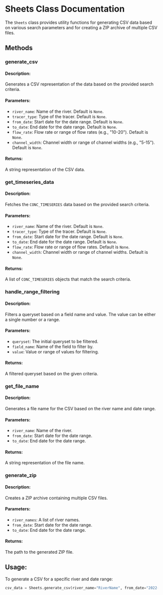 # Sheets Class Documentation

The `Sheets` class provides utility functions for generating CSV data based on various search parameters and for creating a ZIP archive of multiple CSV files.

## Methods

### generate_csv

#### Description:
Generates a CSV representation of the data based on the provided search criteria.

#### Parameters:
- `river_name`: Name of the river. Default is `None`.
- `tracer_type`: Type of the tracer. Default is `None`.
- `from_date`: Start date for the date range. Default is `None`.
- `to_date`: End date for the date range. Default is `None`.
- `flow_rate`: Flow rate or range of flow rates (e.g., "10-20"). Default is `None`.
- `channel_width`: Channel width or range of channel widths (e.g., "5-15"). Default is `None`.

#### Returns:
A string representation of the CSV data.

### get_timeseries_data

#### Description:
Fetches the `CONC_TIMESERIES` data based on the provided search criteria.

#### Parameters:
- `river_name`: Name of the river. Default is `None`.
- `tracer_type`: Type of the tracer. Default is `None`.
- `from_date`: Start date for the date range. Default is `None`.
- `to_date`: End date for the date range. Default is `None`.
- `flow_rate`: Flow rate or range of flow rates. Default is `None`.
- `channel_width`: Channel width or range of channel widths. Default is `None`.

#### Returns:
A list of `CONC_TIMESERIES` objects that match the search criteria.

### handle_range_filtering

#### Description:
Filters a queryset based on a field name and value. The value can be either a single number or a range.

#### Parameters:
- `queryset`: The initial queryset to be filtered.
- `field_name`: Name of the field to filter by.
- `value`: Value or range of values for filtering.

#### Returns:
A filtered queryset based on the given criteria.

### get_file_name

#### Description:
Generates a file name for the CSV based on the river name and date range.

#### Parameters:
- `river_name`: Name of the river.
- `from_date`: Start date for the date range.
- `to_date`: End date for the date range.

#### Returns:
A string representation of the file name.

### generate_zip

#### Description:
Creates a ZIP archive containing multiple CSV files.

#### Parameters:
- `river_names`: A list of river names.
- `from_date`: Start date for the date range.
- `to_date`: End date for the date range.

#### Returns:
The path to the generated ZIP file.

## Usage:

To generate a CSV for a specific river and date range:
```python
csv_data = Sheets.generate_csv(river_name="RiverName", from_date="2022-01-01", to_date="2022-01-31")
